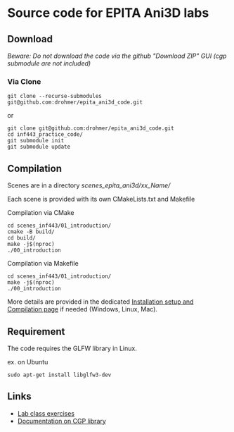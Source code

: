 # Source code for EPITA Ani3D labs

## Download

_Beware: Do not download the code via the github "Download ZIP" GUI (cgp submodule are not included)_

### Via Clone

```
git clone --recurse-submodules git@github.com:drohmer/epita_ani3d_code.git
```

or 

```
git clone git@github.com:drohmer/epita_ani3d_code.git
cd inf443_practice_code/
git submodule init
git submodule update
```

## Compilation

Scenes are in a directory _scenes_epita_ani3d/xx_Name/_


Each scene is provided with its own CMakeLists.txt and Makefile

Compilation via CMake
```
cd scenes_inf443/01_introduction/
cmake -B build/
cd build/
make -j$(nproc)
./00_introduction
```

Compilation via Makefile
```
cd scenes_inf443/01_introduction/
make -j$(nproc)
./00_introduction
```

More details are provided in the dedicated [Installation setup and Compilation page](https://imagecomputing.net/cgp/compilation) if needed (Windows, Linux, Mac).

## Requirement

The code requires the GLFW library in Linux.

ex. on Ubuntu

```
sudo apt-get install libglfw3-dev
```



## Links

* [Lab class exercises](https://damienrohmer.com/data/teaching/2022_2023/x-inf443/practice/index.html)
* [Documentation on CGP library](https://imagecomputing.net/cgp/index.html)

